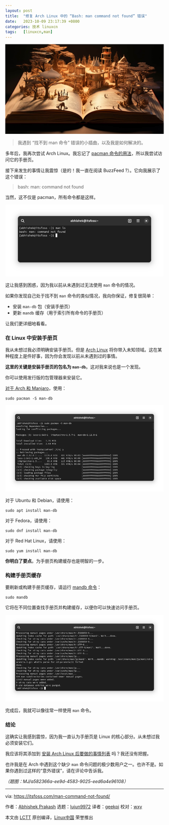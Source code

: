 ```yaml
---
layout: post
title:	"修复 Arch Linux 中的 “Bash: man command not found” 错误"
date:	2023-10-09 23:17:39 +0800 
categories:	技术 linuxcn 
tags:	[linuxcn,man]
---
```



![](/Asserts/Images/album/202310/09/231716f6ehhv6u9sueuts4.jpg)



> 
> 我遇到 “找不到 man 命令” 错误的小插曲，以及我是如何解决的。
> 
> 
> 


多年后，我再次尝试 Arch Linux。我忘记了 [pacman 命令的用法](https://itsfoss.com/pacman-command/)，所以我尝试访问它的手册页。


接下来发生的事情让我震惊（是的！我一直在阅读 BuzzFeed ?）。它向我展示了这个错误：



> 
> bash: man: command not found
> 
> 
> 


当然，这不仅是 pacman，所有命令都是这样。


![](/Asserts/Images/album/202310/09/231740x9oeyy99ifeafmdo.png)


这让我感到困惑，因为我以前从未遇到过无法使用 `man` 命令的情况。


如果你发现自己处于找不到 `man` 命令的类似情况，我向你保证，修复很简单：


* 安装 `man-db` 包（安装手册页）
* 更新 `mandb` 缓存（用于索引所有命令的手册页）


让我们更详细地看看。


### 在 Linux 中安装手册页


我从未想过我必须明确安装手册页。但是 [Arch Linux](https://archlinux.org/) 将你带入未知领域。这在某种程度上是件好事，因为你会发现以前从未遇到过的事情。


**这里的关键是安装手册页的包名为 `man-db`**。这对我来说也是一个发现。


你可以使用发行版的包管理器来安装它。


[对于 Arch 和 Manjaro](https://itsfoss.com/manjaro-vs-arch-linux/)，使用：



```
sudo pacman -S man-db

```

![](/Asserts/Images/album/202310/09/231740cw5g7v3t7l8787ow.png)


对于 Ubuntu 和 Debian，请使用：



```
sudo apt install man-db

```

对于 Fedora，请使用：



```
sudo dnf install man-db

```

对于 Red Hat Linux，请使用：



```
sudo yum install man-db

```

**你明白了要点**。为手册页构建缓存也是明智的一步。


### 构建手册页缓存


要刷新或构建手册页缓存，请运行 [mandb 命令](https://www.man7.org/linux/man-pages/man8/mandb.8.html)：



```
sudo mandb

```

它将在不同位置查找手册页并构建缓存，以便你可以快速访问手册页。


![](/Asserts/Images/album/202310/09/231740h1rltlx44p4tr81t.png)


完成后，我就可以像往常一样使用 `man` 命令。


### 结论


这确实让我感到震惊，因为我一直认为手册页是 Linux 的核心部分。从未想过我必须安装它们。


我应该将其添加到 [安装 Arch Linux 后要做的事情列表](https://itsfoss.com/things-to-do-after-installing-arch-linux/) 吗？我还没有把握。


也许我是在 Arch 中遇到这个缺少 `man` 命令问题的极少数用户之一。也许不是。如果你遇到过这样的“意外错误”，请在评论中告诉我。


*（题图：MJ/a582366a-ee9d-4583-9025-eed6a4e96108）*




---


via: <https://itsfoss.com/man-command-not-found/>


作者：[Abhishek Prakash](https://itsfoss.com/author/abhishek/) 选题：[lujun9972](https://github.com/lujun9972) 译者：[geekpi](https://github.com/geekpi) 校对：[wxy](https://github.com/wxy)


本文由 [LCTT](https://github.com/LCTT/TranslateProject) 原创编译，[Linux中国](https://linux.cn/) 荣誉推出
